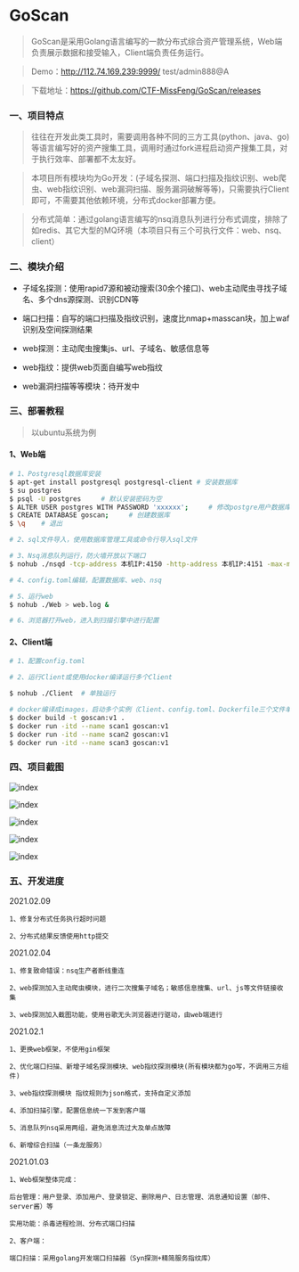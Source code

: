 # GoScan
> GoScan是采用Golang语言编写的一款分布式综合资产管理系统，Web端负责展示数据和接受输入，Client端负责任务运行。

> Demo：http://112.74.169.239:9999/   test/admin888@A

> 下载地址：https://github.com/CTF-MissFeng/GoScan/releases

### 一、项目特点
> 往往在开发此类工具时，需要调用各种不同的三方工具(python、java、go)等语言编写好的资产搜集工具，调用时通过fork进程启动资产搜集工具，对于执行效率、部署都不太友好。

> 本项目所有模块均为Go开发：(子域名探测、端口扫描及指纹识别、web爬虫、web指纹识别、web漏洞扫描、服务漏洞破解等等)，只需要执行Client即可，不需要其他依赖环境，分布式docker部署方便。

> 分布式简单：通过golang语言编写的nsq消息队列进行分布式调度，排除了如redis、其它大型的MQ环境（本项目只有三个可执行文件：web、nsq、client）

### 二、模块介绍

- 子域名探测：使用rapid7源和被动搜索(30余个接口)、web主动爬虫寻找子域名、多个dns源探测、识别CDN等

- 端口扫描：自写的端口扫描及指纹识别，速度比nmap+masscan块，加上waf识别及空间探测结果

- web探测：主动爬虫搜集js、url、子域名、敏感信息等

- web指纹：提供web页面自编写web指纹

- web漏洞扫描等等模块：待开发中

### 三、部署教程
> 以ubuntu系统为例

#### 1、Web端

```bash
# 1、Postgresql数据库安装
$ apt-get install postgresql postgresql-client # 安装数据库
$ su postgres
$ psql -U postgres     # 默认安装密码为空
$ ALTER USER postgres WITH PASSWORD 'xxxxxx';     # 修改postgre用户数据库密码
$ CREATE DATABASE goscan;     # 创建数据库
$ \q    # 退出

# 2、sql文件导入，使用数据库管理工具或命令行导入sql文件

# 3、Nsq消息队列运行，防火墙开放以下端口
$ nohub ./nsqd -tcp-address 本机IP:4150 -http-address 本机IP:4151 -max-msg-timeout 1h > nsq.log &

# 4、config.toml编辑，配置数据库、web、nsq

# 5、运行web
$ nohub ./Web > web.log &

# 6、浏览器打开web，进入到扫描引擎中进行配置
```

#### 2、Client端

```bash
# 1、配置config.toml

# 2、运行Client或使用docker编译运行多个Client

$ nohub ./Client  # 单独运行

# docker编译成images，启动多个实例（Client、config.toml、Dockerfile三个文件单独放一个目录进行编译）
$ docker build -t goscan:v1 .
$ docker run -itd --name scan1 goscan:v1
$ docker run -itd --name scan2 goscan:v1
$ docker run -itd --name scan3 goscan:v1
```

### 四、项目截图
![index](https://github.com/CTF-MissFeng/GoScan/blob/main/doc/1.png)

![index](https://github.com/CTF-MissFeng/GoScan/blob/main/doc/2.png)

![index](https://github.com/CTF-MissFeng/GoScan/blob/main/doc/3.png)

![index](https://github.com/CTF-MissFeng/GoScan/blob/main/doc/4.png)

![index](https://github.com/CTF-MissFeng/GoScan/blob/main/doc/5.png)

### 五、开发进度

2021.02.09

```
1、修复分布式任务执行超时问题

2、分布式结果反馈使用http提交
```

2021.02.04

```
1、修复致命错误：nsq生产者断线重连

2、web探测加入主动爬虫模块，进行二次搜集子域名；敏感信息搜集、url、js等文件链接收集

3、web探测加入截图功能，使用谷歌无头浏览器进行驱动，由web端进行
```

2021.02.1

```
1、更换web框架，不使用gin框架

2、优化端口扫描、新增子域名探测模块、web指纹探测模块(所有模块都为go写，不调用三方组件)

3、web指纹探测模块 指纹规则为json格式，支持自定义添加

4、添加扫描引擎，配置信息统一下发到客户端

5、消息队列nsq采用两组，避免消息流过大及单点故障

6、新增综合扫描（一条龙服务）
```

2021.01.03

```
1、Web框架整体完成：

后台管理：用户登录、添加用户、登录锁定、删除用户、日志管理、消息通知设置（邮件、server酱）等

实用功能：杀毒进程检测、分布式端口扫描

2、客户端：

端口扫描：采用golang开发端口扫描器（Syn探测+精简服务指纹库）
```
